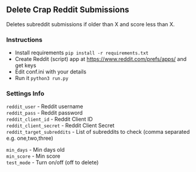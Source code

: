 ## Delete Crap Reddit Submissions

Deletes subreddit submissions if older than X and score less than X.

### Instructions

-   Install requirements `pip install -r requirements.txt`
-   Create Reddit (script) app at <https://www.reddit.com/prefs/apps/> and get keys
-   Edit conf.ini with your details
-   Run it `python3 run.py`

### Settings Info

`reddit_user` - Reddit username  
`reddit_pass` - Reddit password  
`reddit_client_id` - Reddit Client ID  
`reddit_client_secret` - Reddit Client Secret  
`reddit_target_subreddits` - List of subreddits to check (comma separated e.g. one,two,three)

`min_days` - Min days old  
`min_score` - Min score  
`test_mode` - Turn on/off (off to delete)
